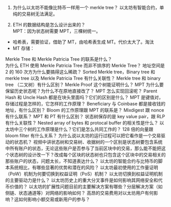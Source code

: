 
1. 为什么以太坊不能像比特币一样用一个 merkle tree？
以太坊有智能合约，单纯的交易树无法满足。

2. ETH 的数据结构是怎么设计出来的？    
MPT：因为状态树需要 MPT，三棵树统一。
- 哈希表，需要验证，借助了 MT，由哈希表生成 MT。代价太大了。淘汰
- MT 存储：


Merkle Tree 和 Merkle Patricia Tree 的联系是什么？  
为什么 ETH 使用 Merkle Patricia Tree 而非不排序的 Merkle Tree？
地址空间是 2 的 160 次方为什么要搞得这么稀疏？
Sorted Merkle tree，Binary tree 和 merkle tree 以及 Merkle Patricia Tree 有什么关联性？
Merkle tree 和 binary tree （二叉树）有什么区别？
Merkle Proof 这个树能证明什么？
MPT 为什么要保留历史状态呢？为什么不在原地直接改了？
MPT 怎么实现回滚呢？
Parent Hash 和 Uncle Hash 都是在块头里面吗？它们的区别是什么？
MPT 是键值对，存储过程是怎样的，它怎样的工作原理？
Beneficiary 与 Coinbase 都是接收钱的地址，有什么区别？
Bloom 的工作原理跟 MPT 的联系是？
Mixdigest 跟 nonce 有什么联系？
MPT 和 PT 有什么区别？
状态树保存的是 key value pair，跟 RLP 有什么关联性？
Nested array of bytes 和  protocal buffer 的相关性是什么？
以太坊中三个树的工作原理是什么？它们是怎么共同工作的？
128 倍的向量跟 bloom filter 有什么关系？
为什么说以太坊的运行过程可以把它看作是一个交易驱动的状态机？
视频中讲状态树和交易树、收据树的一个区别是状态树要包含系统中所有账户的状态，无论这些账户是否参与了当前区块中的交易，那么能不能把这个状态树的设计改一下？改成每个区块的状态树也只包含这个区块中的交易相关的那些账户的状态，问题太长，不知道表达什么？
以太坊的智能合约与比特币的脚本系统相比，有哪些显著的优势和潜在的风险？
以太坊最初使用的工作量证明（PoW）机制为何要切换到权益证明（PoS）机制？
以太坊切换到权益证明机制的主要驱动力是什么？
以太坊历史上的重大分叉事件是如何影响其网络安全和代币价值的？
以太坊的扩展性问题目前的主要解决方案有哪些？分层解决方案（如侧链、状态通道等）对网络的影响如何？
高昂的交易费用对以太坊用户有何影响？这如何影响小额交易或新用户的参与？